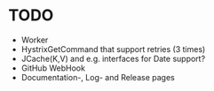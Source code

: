 # TODO

* Worker
* HystrixGetCommand that support retries (3 times)
* JCache(K,V) and e.g. interfaces for Date support?
* GitHub WebHook
* Documentation-, Log- and Release pages
